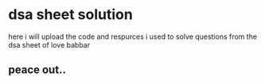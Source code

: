 # dsa sheet solution 
here i will upload the code and respurces i used to solve questions from the dsa sheet of love babbar
## peace out..
